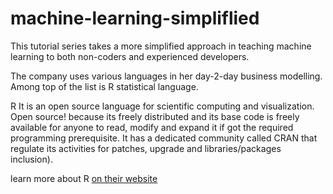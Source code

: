 # machine-learning-simpliflied
This tutorial series takes a more simplified approach in teaching machine learning to both non-coders and experienced developers.

The company uses various languages in her day-2-day business modelling. Among top of the list is R statistical language. 

R It is an open source language for scientific computing and visualization. Open source! because its freely distributed and its base code is freely available for anyone to read, modify and expand it if got the required programming prerequisite. It has a dedicated community called CRAN that regulate its activities for patches, upgrade and libraries/packages inclusion). 

learn more about R [on their website](https://cran.com/)



